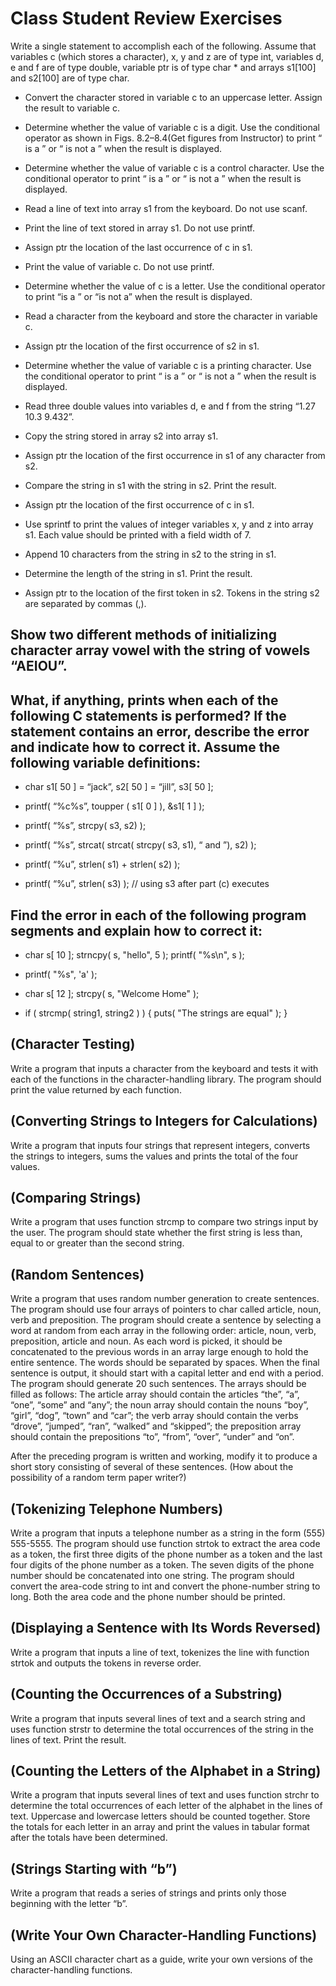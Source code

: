 # Class Student Review Exercises

Write a single statement to accomplish each of the following. Assume that variables c 
(which stores a character), x, y and z are of type int, variables d, e and f are of 
type double, variable ptr is of type char * and arrays s1[100] and s2[100] are of type char.

* Convert the character stored in variable c to an uppercase letter. Assign the result to variable c.

* Determine whether the value of variable c is a digit. Use the conditional operator as shown in 
Figs. 8.2–8.4(Get figures from Instructor) to print “ is a ” or “ is not a ” when the result is displayed.

* Determine whether the value of variable c is a control character. Use the conditional operator to 
print “ is a ” or “ is not a ” when the result is displayed.

* Read a line of text into array s1 from the keyboard. Do not use scanf.

* Print the line of text stored in array s1. Do not use printf.

* Assign ptr the location of the last occurrence of c in s1.

* Print the value of variable c. Do not use printf.

* Determine whether the value of c is a letter. Use the conditional operator to print “is 
a ” or “is not a” when the result is displayed.

* Read a character from the keyboard and store the character in variable c.

* Assign ptr the location of the first occurrence of s2 in s1.

* Determine whether the value of variable c is a printing character. Use the conditional 
operator to print “ is a ” or “ is not a ” when the result is displayed.

* Read three double values into variables d, e and f from the string “1.27 10.3 9.432”.

* Copy the string stored in array s2 into array s1.

* Assign ptr the location of the first occurrence in s1 of any character from s2.

* Compare the string in s1 with the string in s2. Print the result.

* Assign ptr the location of the first occurrence of c in s1.

* Use sprintf to print the values of integer variables x, y and z into array s1. Each value 
should be printed with a field width of 7.

* Append 10 characters from the string in s2 to the string in s1.

* Determine the length of the string in s1. Print the result.

* Assign ptr to the location of the first token in s2. Tokens in the string s2 are separated by commas (,).

## Show two different methods of initializing character array vowel with the string of vowels “AEIOU”.

## What, if anything, prints when each of the following C statements is performed? If the statement contains an error, describe the error and indicate how to correct it. Assume the following variable definitions:

* char s1[ 50 ] = “jack”, s2[ 50 ] = “jill”, s3[ 50 ];

* printf( “%c%s”, toupper ( s1[ 0 ] ), &s1[ 1 ] );

* printf( “%s”, strcpy( s3, s2) );

* printf( “%s”, strcat( strcat( strcpy( s3, s1), “ and ”), s2) );

* printf( “%u”, strlen( s1) + strlen( s2) );

* printf( “%u”, strlen( s3) ); // using s3 after part (c) executes

##  Find the error in each of the following program segments and explain how to correct it:

* char s[ 10 ];
  strncpy( s, "hello", 5 );
  printf( "%s\n", s );

* printf( "%s", 'a' );

* char s[ 12 ];
  strcpy( s, "Welcome Home" );

* if ( strcmp( string1, string2 ) ) {
    puts( "The strings are equal" );
}

## (Character Testing)
Write a program that inputs a character from the keyboard and tests it with 
each of the functions in the character-handling library. The program should print the value returned by each function.

## (Converting Strings to Integers for Calculations)
Write a program that inputs four strings that represent integers, converts the strings to integers, sums the values and prints the total of the four values.

## (Comparing Strings) 
Write a program that uses function strcmp to compare two strings input by the user. The program should state whether the first string is less than, equal to or greater than the second string.

## (Random Sentences) 
Write a program that uses random number generation to create sentences. The program should use four arrays of pointers to char called article, noun, verb and preposition. The program should create a sentence by selecting a word at random from each array in the following order: article, noun, verb, preposition, article and noun. As each word is picked, it should be concatenated to the previous words in an array large enough to hold the entire sentence. The words should be separated by spaces. When the final sentence is output, it should start with a capital letter and end with a period. The program should generate 20 such sentences. The arrays should be filled as follows: The article array should contain the articles “the”, “a”, “one”, “some” and “any”; the noun array should contain the nouns “boy”, “girl”, “dog”, “town” and “car”; the verb array should contain the verbs “drove”, “jumped”, “ran”, “walked” and “skipped”; the preposition array should contain the prepositions “to”, “from”, “over”, “under” and “on”.

After the preceding program is written and working, modify it to produce a short story consisting of several of these sentences. (How about the possibility of a random term paper writer?)

##  (Tokenizing Telephone Numbers)
Write a program that inputs a telephone number as a string in the form (555) 555-5555. The program should use function strtok to extract the area code as a token, the first three digits of the phone number as a token and the last four digits of the phone number as a token. The seven digits of the phone number should be concatenated into one string. The program should convert the area-code string to int and convert the phone-number string to long. Both the area code and the phone number should be printed.

##  (Displaying a Sentence with Its Words Reversed) 
Write a program that inputs a line of text, tokenizes the line with function strtok and outputs the tokens in reverse order.

## (Counting the Occurrences of a Substring)
Write a program that inputs several lines of text and a search string and uses function strstr to determine the total occurrences of the string in the lines of text. Print the result.

## (Counting the Letters of the Alphabet in a String) 
Write a program that inputs several lines of text and uses function strchr to determine the total occurrences of each letter of the alphabet in the lines of text. Uppercase and lowercase letters should be counted together. Store the totals for each letter in an array and print the values in tabular format after the totals have been determined.

##  (Strings Starting with “b”) 
Write a program that reads a series of strings and prints only those beginning with the letter “b”.

## (Write Your Own Character-Handling Functions) 
Using an ASCII character chart as a guide, write your own versions of the character-handling functions. 







